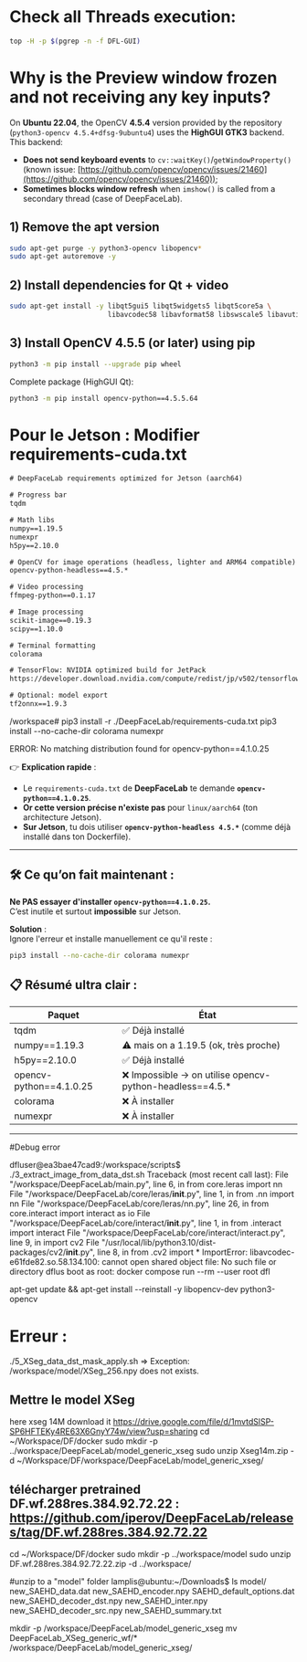 # Check all Threads execution:
```bash
top -H -p $(pgrep -n -f DFL-GUI)
```

# Why is the Preview window frozen and not receiving any key inputs?
On **Ubuntu 22.04**, the OpenCV **4.5.4** version provided by the repository (`python3-opencv 4.5.4+dfsg-9ubuntu4`) uses the **HighGUI GTK3** backend.  
This backend:
- **Does not send keyboard events** to `cv::waitKey()`/`getWindowProperty()` (known issue: [https://github.com/opencv/opencv/issues/21460](https://github.com/opencv/opencv/issues/21460));
- **Sometimes blocks window refresh** when `imshow()` is called from a secondary thread (case of DeepFaceLab).

## **1) Remove the apt version**
```bash
sudo apt-get purge -y python3-opencv libopencv*
sudo apt-get autoremove -y
```

## **2) Install dependencies for Qt + video**
```bash
sudo apt-get install -y libqt5gui5 libqt5widgets5 libqt5core5a \
                        libavcodec58 libavformat58 libswscale5 libavutil56
```

## **3) Install OpenCV 4.5.5 (or later) using pip**
```bash
python3 -m pip install --upgrade pip wheel
```
Complete package (HighGUI Qt):
```bash
python3 -m pip install opencv-python==4.5.5.64
```




# Pour le Jetson : Modifier requirements-cuda.txt
```txt
# DeepFaceLab requirements optimized for Jetson (aarch64)

# Progress bar
tqdm

# Math libs
numpy==1.19.5
numexpr
h5py==2.10.0

# OpenCV for image operations (headless, lighter and ARM64 compatible)
opencv-python-headless==4.5.*

# Video processing
ffmpeg-python==0.1.17

# Image processing
scikit-image==0.19.3
scipy==1.10.0

# Terminal formatting
colorama

# TensorFlow: NVIDIA optimized build for JetPack
https://developer.download.nvidia.com/compute/redist/jp/v502/tensorflow/tensorflow-1.15.5+nv22.12-cp38-cp38-linux_aarch64.whl

# Optional: model export
tf2onnx==1.9.3
```

/workspace# pip3  install -r ./DeepFaceLab/requirements-cuda.txt
pip3 install --no-cache-dir colorama numexpr

ERROR: No matching distribution found for opencv-python==4.1.0.25

👉 **Explication rapide** :

- Le `requirements-cuda.txt` de **DeepFaceLab** te demande **`opencv-python==4.1.0.25`**.
- **Or cette version précise n'existe pas** pour `linux/aarch64` (ton architecture Jetson).
- **Sur Jetson**, tu dois utiliser **`opencv-python-headless 4.5.*`** (comme déjà installé dans ton Dockerfile).

---

## 🛠️ Ce qu’on fait maintenant :

**Ne PAS essayer d'installer `opencv-python==4.1.0.25`.**  
C’est inutile et surtout **impossible** sur Jetson.

**Solution** :  
Ignore l'erreur et installe manuellement ce qu'il reste :

```bash
pip3 install --no-cache-dir colorama numexpr
```

## 📋 Résumé ultra clair :

| Paquet             | État                     |
|--------------------|---------------------------|
| tqdm               | ✅ Déjà installé |
| numpy==1.19.3       | ⚠️ mais on a 1.19.5 (ok, très proche) |
| h5py==2.10.0        | ✅ Déjà installé |
| opencv-python==4.1.0.25 | ❌ Impossible → on utilise opencv-python-headless==4.5.* |
| colorama           | ❌ À installer |
| numexpr            | ❌ À installer |

---

#Debug error 

dfluser@ea3bae47cad9:/workspace/scripts$ ./3_extract_image_from_data_dst.sh
Traceback (most recent call last):
  File "/workspace/DeepFaceLab/main.py", line 6, in <module>
    from core.leras import nn
  File "/workspace/DeepFaceLab/core/leras/__init__.py", line 1, in <module>
    from .nn import nn
  File "/workspace/DeepFaceLab/core/leras/nn.py", line 26, in <module>
    from core.interact import interact as io
  File "/workspace/DeepFaceLab/core/interact/__init__.py", line 1, in <module>
    from .interact import interact
  File "/workspace/DeepFaceLab/core/interact/interact.py", line 9, in <module>
    import cv2
  File "/usr/local/lib/python3.10/dist-packages/cv2/__init__.py", line 8, in <module>
    from .cv2 import *
ImportError: libavcodec-e61fde82.so.58.134.100: cannot open shared object file: No such file or directory
dflus
boot as root:
docker compose run --rm --user root dfl

apt-get update && apt-get install --reinstall -y libopencv-dev python3-opencv

# Erreur :
./5_XSeg_data_dst_mask_apply.sh => Exception: /workspace/model/XSeg_256.npy does not exists.

## Mettre le model XSeg
here xseg 14M download it https://drive.google.com/file/d/1mvtdSlSP-SP6HFTEKy4RE63X6GnyY74w/view?usp=sharing
cd ~/Workspace/DF/docker
sudo mkdir -p ../workspace/DeepFaceLab/model_generic_xseg
sudo unzip Xseg14m.zip -d ~/Workspace/DF/workspace/DeepFaceLab/model_generic_xseg/


## télécharger pretrained DF.wf.288res.384.92.72.22 : https://github.com/iperov/DeepFaceLab/releases/tag/DF.wf.288res.384.92.72.22
cd ~/Workspace/DF/docker
sudo mkdir -p ../workspace/model
sudo unzip DF.wf.288res.384.92.72.22.zip -d ../workspace/



#unzip to a "model" folder
lamplis@ubuntu:~/Downloads$ ls model/
new_SAEHD_data.dat         new_SAEHD_encoder.npy  SAEHD_default_options.dat
new_SAEHD_decoder_dst.npy  new_SAEHD_inter.npy
new_SAEHD_decoder_src.npy  new_SAEHD_summary.txt

mkdir -p /workspace/DeepFaceLab/model_generic_xseg
mv DeepFaceLab_XSeg_generic_wf/* /workspace/DeepFaceLab/model_generic_xseg/




